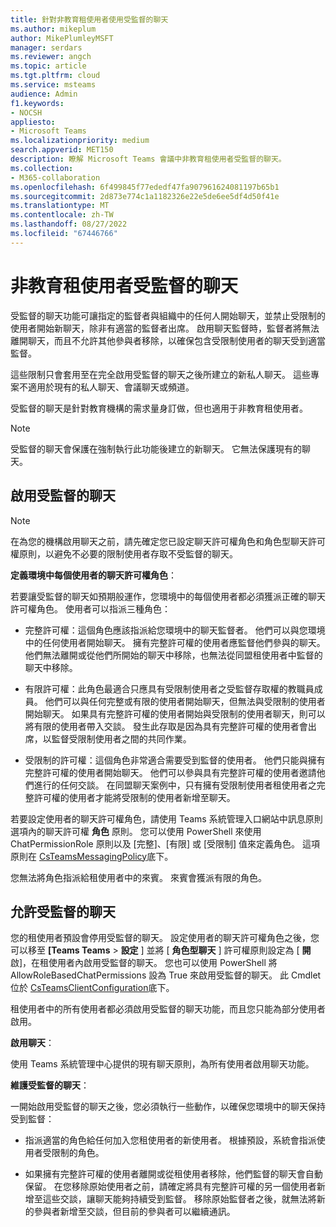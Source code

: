 ```yaml
---
title: 針對非教育租使用者使用受監督的聊天
ms.author: mikeplum
author: MikePlumleyMSFT
manager: serdars
ms.reviewer: angch
ms.topic: article
ms.tgt.pltfrm: cloud
ms.service: msteams
audience: Admin
f1.keywords:
- NOCSH
appliesto:
- Microsoft Teams
ms.localizationpriority: medium
search.appverid: MET150
description: 瞭解 Microsoft Teams 會議中非教育租使用者受監督的聊天。
ms.collection:
- M365-collaboration
ms.openlocfilehash: 6f499845f77ededf47fa907961624081197b65b1
ms.sourcegitcommit: 2d873e774c1a1182326e22e5de6ee5df4d50f41e
ms.translationtype: MT
ms.contentlocale: zh-TW
ms.lasthandoff: 08/27/2022
ms.locfileid: "67446766"
---
```

# <a name="supervised-chats-for-non-educational-tenants"></a>非教育租使用者受監督的聊天

受監督的聊天功能可讓指定的監督者與組織中的任何人開始聊天，並禁止受限制的使用者開始新聊天，除非有適當的監督者出席。 啟用聊天監督時，監督者將無法離開聊天，而且不允許其他參與者移除，以確保包含受限制使用者的聊天受到適當監督。

這些限制只會套用至在完全啟用受監督的聊天之後所建立的新私人聊天。 這些專案不適用於現有的私人聊天、會議聊天或頻道。

受監督的聊天是針對教育機構的需求量身訂做，但也適用于非教育租使用者。

> [!NOTE]
> 受監督的聊天會保護在強制執行此功能後建立的新聊天。 它無法保護現有的聊天。

## <a name="enable-supervised-chat"></a>啟用受監督的聊天

> [!NOTE]
> 在為您的機構啟用聊天之前，請先確定您已設定聊天許可權角色和角色型聊天許可權原則，以避免不必要的限制使用者存取不受監督的聊天。

**定義環境中每個使用者的聊天許可權角色**：

若要讓受監督的聊天如預期般運作，您環境中的每個使用者都必須獲派正確的聊天許可權角色。 使用者可以指派三種角色：

- 完整許可權：這個角色應該指派給您環境中的聊天監督者。 他們可以與您環境中的任何使用者開始聊天。 擁有完整許可權的使用者應監督他們參與的聊天。 他們無法離開或從他們所開始的聊天中移除，也無法從同盟租使用者中監督的聊天中移除。

- 有限許可權：此角色最適合只應具有受限制使用者之受監督存取權的教職員成員。 他們可以與任何完整或有限的使用者開始聊天，但無法與受限制的使用者開始聊天。 如果具有完整許可權的使用者開始與受限制的使用者聊天，則可以將有限的使用者帶入交談。 發生此存取是因為具有完整許可權的使用者會出席，以監督受限制使用者之間的共同作業。

- 受限制的許可權：這個角色非常適合需要受到監督的使用者。 他們只能與擁有完整許可權的使用者開始聊天。 他們可以參與具有完整許可權的使用者邀請他們進行的任何交談。 在同盟聊天案例中，只有擁有受限制使用者租使用者之完整許可權的使用者才能將受限制的使用者新增至聊天。

若要設定使用者的聊天許可權角色，請使用 Teams 系統管理入口網站中訊息原則選項內的聊天許可權 **角色** 原則。 您可以使用 PowerShell 來使用 ChatPermissionRole 原則以及 [完整]、[有限] 或 [受限制] 值來定義角色。 這項原則在 [CsTeamsMessagingPolicy](/powershell/module/skype/set-csteamsmessagingpolicy)底下。

您無法將角色指派給租使用者中的來賓。 來賓會獲派有限的角色。

## <a name="allow-supervised-chat"></a>允許受監督的聊天

您的租使用者預設會停用受監督的聊天。 設定使用者的聊天許可權角色之後，您可以移至 **[Teams Teams** \> **設定** ] 並將 [ **角色型聊天** ] 許可權原則設定為 [ **開** 啟]，在租使用者內啟用受監督的聊天。 您也可以使用 PowerShell 將 AllowRoleBasedChatPermissions 設為 True 來啟用受監督的聊天。 此 Cmdlet 位於 [CsTeamsClientConfiguration](/powershell/module/skype/set-csteamsclientconfiguration)底下。

租使用者中的所有使用者都必須啟用受監督的聊天功能，而且您只能為部分使用者啟用。

**啟用聊天**：

使用 Teams 系統管理中心提供的現有聊天原則，為所有使用者啟用聊天功能。

**維護受監督的聊天**：

一開始啟用受監督的聊天之後，您必須執行一些動作，以確保您環境中的聊天保持受到監督：

- 指派適當的角色給任何加入您租使用者的新使用者。 根據預設，系統會指派使用者受限制的角色。

- 如果擁有完整許可權的使用者離開或從租使用者移除，他們監督的聊天會自動保留。 在您移除原始使用者之前，請確定將具有完整許可權的另一個使用者新增至這些交談，讓聊天能夠持續受到監督。 移除原始監督者之後，就無法將新的參與者新增至交談，但目前的參與者可以繼續通訊。

